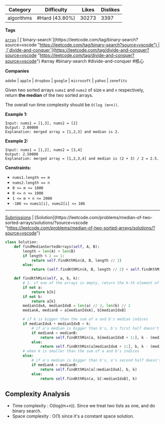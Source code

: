
| Category   | Difficulty     | Likes | Dislikes |
| ---------- | -------------- | ----- | -------- |
| algorithms | #Hard (43.80%) | 30273 | 3397     |

**Tags**

[`array`](https://leetcode.com/tag/array?source=vscode "https://leetcode.com/tag/array?source=vscode") | [`binary-search`](https://leetcode.com/tag/binary-search?source=vscode "https://leetcode.com/tag/binary-search?source=vscode") | [`divide-and-conquer`](https://leetcode.com/tag/divide-and-conquer?source=vscode "https://leetcode.com/tag/divide-and-conquer?source=vscode") #array #binary-search #divide-and-conquer #核心 

**Companies**

`adobe` | `apple` | `dropbox` | `google` | `microsoft` | `yahoo` | `zenefits`

Given two sorted arrays `nums1` and `nums2` of size `m` and `n` respectively, return **the median** of the two sorted arrays.

The overall run time complexity should be `O(log (m+n))`.

**Example 1:**

```
Input: nums1 = [1,3], nums2 = [2]
Output: 2.00000
Explanation: merged array = [1,2,3] and median is 2.
```

**Example 2:**

```
Input: nums1 = [1,2], nums2 = [3,4]
Output: 2.50000
Explanation: merged array = [1,2,3,4] and median is (2 + 3) / 2 = 2.5.
```

**Constraints:**

- `nums1.length == m`
- `nums2.length == n`
- `0 <= m <= 1000`
- `0 <= n <= 1000`
- `1 <= m + n <= 2000`
- `-106 <= nums1[i], nums2[i] <= 106`

---

[Submissions](https://leetcode.com/problems/median-of-two-sorted-arrays/submissions/?source=vscode "https://leetcode.com/problems/median-of-two-sorted-arrays/submissions/?source=vscode") | [Solution](https://leetcode.com/problems/median-of-two-sorted-arrays/solutions/?source=vscode "https://leetcode.com/problems/median-of-two-sorted-arrays/solutions/?source=vscode")

```python
class Solution:
    def findMedianSortedArrays(self, A, B):
        length = len(A) + len(B)
        if length % 2 == 1:
            return self.findKthMin(A, B, length // 2)
        else:
            return (self.findKthMin(A, B, length // 2) + self.findKthMin(A, B, length // 2 - 1)) / 2.

    def findKthMin(self, a, b, k):
        # 1. if one of the arrays is empty, return the k-th element of the other array
        if not a:
            return b[k]
        if not b:
            return a[k]
        medianIdxA, medianIdxB = len(a) // 2, len(b) // 2
        medianA, medianB = a[medianIdxA], b[medianIdxB]

        # if k is bigger than the sum of a and b's median indices
        if medianIdxA + medianIdxB < k:
            # if a's median is bigger than b's, b's first half doesn't include k
            if medianA > medianB:
                return self.findKthMin(a, b[medianIdxB + 1:], k - (medianIdxB + 1))
            else:
                return self.findKthMin(a[medianIdxA + 1:], b, k - (medianIdxA + 1))
        # when k is smaller than the sum of a and b's indices
        else:
            # if a's median is bigger than b's, a's second half doesn't include k
            if medianA > medianB:
                return self.findKthMin(a[:medianIdxA], b, k)
            else:
                return self.findKthMin(a, b[:medianIdxB], k)

```

## Complexity Analysis

- Time complexity : O(log(m+n)). Since we treat two lists as one, and do binary search.
- Space complexity : O(1) since it's a constant space solution.